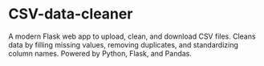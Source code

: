 # CSV-data-cleaner
A modern Flask web app to upload, clean, and download CSV files. Cleans data by filling missing values, removing duplicates, and standardizing column names. Powered by Python, Flask, and Pandas.
